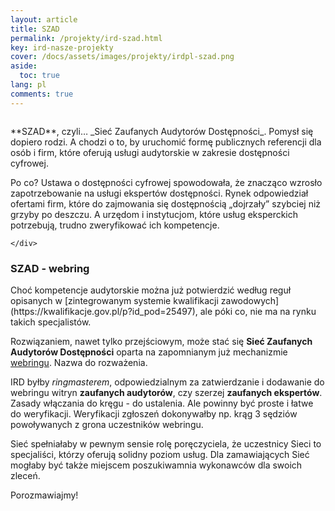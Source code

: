 ```yaml
---
layout: article
title: SZAD
permalink: /projekty/ird-szad.html
key: ird-nasze-projekty
cover: /docs/assets/images/projekty/irdpl-szad.png
aside:
  toc: true
lang: pl 
comments: true 
---
```


<div class="item">
  <div class="item__image">
    <img class="image image--lg" src="../docs/assets/images/projekty/irdpl-szad.png" alt=""/>
  </div>
  <div class="item__content">
     <div class="item__description">
       <p>**SZAD**, czyli&hellip; _Sieć Zaufanych Audytorów Dostępności_. Pomysł się dopiero rodzi. A chodzi o&nbsp;to, by uruchomić formę publicznych referencji dla osób i&nbsp;firm, które oferują usługi audytorskie w&nbsp;zakresie dostępności cyfrowej.</p>
	   <p>Po co? Ustawa o dostępności cyfrowej spowodowała, że znacząco wzrosło zapotrzebowanie na usługi ekspertów dostępności. Rynek odpowiedział ofertami firm, które do zajmowania się dostępnością „dojrzały” szybciej niż grzyby po deszczu. A urzędom i instytucjom, które usług eksperckich potrzebują, trudno zweryfikować ich kompetencje.</p>
	   
    </div>
  </div>
</div>



<!--more-->


### SZAD - webring
<p>Choć kompetencje audytorskie można już potwierdzić według reguł opisanych w&nbsp;[zintegrowanym systemie kwalifikacji zawodowych](https://kwalifikacje.gov.pl/p?id_pod=25497), ale póki co, nie ma na rynku takich specjalistów.</p>  

Rozwiązaniem, nawet tylko przejściowym, może stać się **Sieć Zaufanych Audytorów Dostępności** oparta na zapomnianym już mechanizmie [webringu](https://pl.wikipedia.org/wiki/Webring). Nazwa do rozważenia. 

IRD byłby _ringmasterem_, odpowiedzialnym za zatwierdzanie i dodawanie do webringu witryn **zaufanych audytorów**, czy szerzej **zaufanych ekspertów**. Zasady włączania do kręgu - do ustalenia. Ale powinny być proste i łatwe do weryfikacji. Weryfikacji zgłoszeń dokonywałby np. krąg 3 sędziów powoływanych z grona uczestników webringu. 

Sieć spełniałaby w pewnym sensie rolę poręczyciela, że uczestnicy Sieci to specjaliści, którzy oferują solidny poziom usług. Dla zamawiających Sieć mogłaby być także miejscem poszukiwamnia wykonawców dla swoich zleceń.

Porozmawiajmy!


